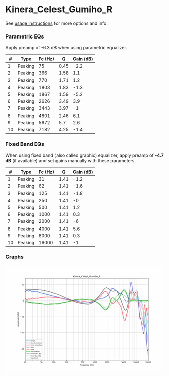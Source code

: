 # Kinera_Celest_Gumiho_R
See [usage instructions](https://github.com/jaakkopasanen/AutoEq#usage) for more options and info.

### Parametric EQs
Apply preamp of -6.3 dB when using parametric equalizer.

|   # | Type    |   Fc (Hz) |    Q |   Gain (dB) |
|-----|---------|-----------|------|-------------|
|   1 | Peaking |        75 | 0.45 |        -2.2 |
|   2 | Peaking |       366 | 1.58 |         1.1 |
|   3 | Peaking |       770 | 1.71 |         1.2 |
|   4 | Peaking |      1803 | 1.83 |        -1.3 |
|   5 | Peaking |      1867 | 1.59 |        -5.2 |
|   6 | Peaking |      2626 | 3.49 |         3.9 |
|   7 | Peaking |      3443 | 3.97 |        -1   |
|   8 | Peaking |      4801 | 2.46 |         6.1 |
|   9 | Peaking |      5672 | 5.7  |         2.6 |
|  10 | Peaking |      7182 | 4.25 |        -1.4 |

### Fixed Band EQs
When using fixed band (also called graphic) equalizer, apply preamp of **-4.7 dB** (if available) and set gains manually with these parameters.

|   # | Type    |   Fc (Hz) |    Q |   Gain (dB) |
|-----|---------|-----------|------|-------------|
|   1 | Peaking |        31 | 1.41 |        -1.2 |
|   2 | Peaking |        62 | 1.41 |        -1.6 |
|   3 | Peaking |       125 | 1.41 |        -1.8 |
|   4 | Peaking |       250 | 1.41 |        -0   |
|   5 | Peaking |       500 | 1.41 |         1.2 |
|   6 | Peaking |      1000 | 1.41 |         0.3 |
|   7 | Peaking |      2000 | 1.41 |        -6   |
|   8 | Peaking |      4000 | 1.41 |         5.6 |
|   9 | Peaking |      8000 | 1.41 |         0.3 |
|  10 | Peaking |     16000 | 1.41 |        -1   |

### Graphs
![](./Kinera_Celest_Gumiho_R.png)

